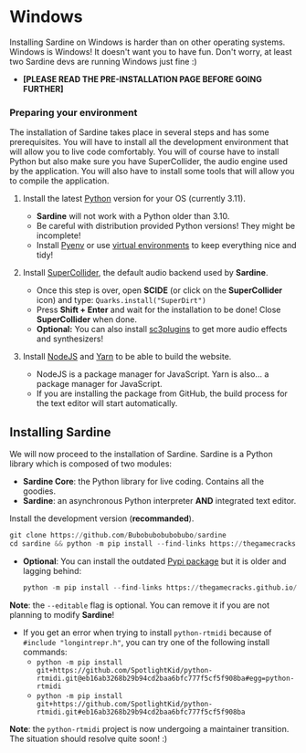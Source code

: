 # Windows

Installing Sardine on Windows is harder than on other operating systems. Windows is Windows! 
It doesn't want you to have fun. Don't worry, at least two Sardine devs are running Windows
just fine :)

- **[PLEASE READ THE PRE-INSTALLATION PAGE BEFORE GOING FURTHER]**


### Preparing your environment

The installation of Sardine takes place in several steps and has some prerequisites.
You will have to install all the development environment that will allow you to live code comfortably.
You will of course have to install Python but also make sure you have SuperCollider, the audio engine
used by the application. You will also have to install some tools that will allow you to compile the application.

1) Install the latest [Python](https://www.python.org/) version for your OS (currently 3.11). 
   - **Sardine** will not work with a Python older than 3.10.
   - Be careful with distribution provided Python versions! They might be incomplete!
   - Install [Pyenv](https://github.com/pyenv/pyenv) or use [virtual environments](https://docs.python.org/3/library/venv.html) 
     to keep everything nice and tidy!

2) Install [SuperCollider](https://supercollider.github.io/), the default audio backend used by **Sardine**.
    -   Once this step is over, open **SCIDE** (or click on the **SuperCollider** icon) and type:
    ```Quarks.install("SuperDirt")```
    - Press **Shift + Enter** and wait for the installation to be done! Close **SuperCollider** when done.
    - **Optional:** You can also install [sc3plugins](https://github.com/supercollider/sc3-plugins) to get more audio effects and synthesizers!

3) Install [NodeJS](https://nodejs.org/en) and [Yarn](https://yarnpkg.com/) to be able to build the website.
    - NodeJS is a package manager for JavaScript. Yarn is also... a package manager for JavaScript.
    - If you are installing the package from GitHub, the build process for the text editor will start automatically.

## Installing Sardine

We will now proceed to the installation of Sardine. Sardine is a Python library which is composed of two modules: 
- **Sardine Core**: the Python library for live coding. Contains all the goodies.
- **Sardine**: an asynchronous Python interpreter **AND** integrated text editor.


Install the development version (**recommanded**).
```python
git clone https://github.com/Bubobubobubobubo/sardine
cd sardine && python -m pip install --find-links https://thegamecracks.github.io/python-rtmidi-wheels/ --editable .
```
- **Optional**: You can install the outdated [Pypi package](https://pypi.org/project/sardine-system/) but it is older and lagging behind:
  ```python
  python -m pip install --find-links https://thegamecracks.github.io/python-rtmidi-wheels/ --editable sardine-system
  ```

**Note**: the `--editable` flag is optional. You can remove it if you are not planning to modify **Sardine**!

- If you get an error when trying to install `python-rtmidi` because of `#include "longintrepr.h"`, you can try one of the following install commands:
  - `python -m pip install git+https://github.com/SpotlightKid/python-rtmidi.git@eb16ab3268b29b94cd2baa6bfc777f5cf5f908ba#egg=python-rtmidi`
  - `python -m pip install git+https://github.com/SpotlightKid/python-rtmidi.git#eb16ab3268b29b94cd2baa6bfc777f5cf5f908ba`

**Note**: the `python-rtmidi` project is now undergoing a maintainer transition. The situation should resolve quite soon! :)
